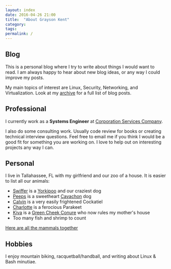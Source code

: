 ```yaml
---
layout: index
date: 2016-04-26 21:00
title:  "About Grayson Kent"
category:
tags:
permalink: /
---
```

Blog
------
This is a personal blog where I try to write about things I would want to read. I am always happy to hear about new blog ideas, or any way I could improve my posts.

My main topics of interest are Linux, Security, Networking, and Virtualization. Look at my [archive](/archive) for a full list of blog posts.


Professional
-----------------
I currently work as a **Systems Engineer** at [Corporation Services Company](https://www.cscglobal.com/cscglobal/home/).

I also do some consulting work. Usually code review for books or creating technical interview questions. Feel free to email me if you think I would be a good fit for something you are working on. I love to help out on interesting projects any way I can.


Personal
------------
I live in Tallahassee, FL with my girlfriend and our zoo of a house. It is easier to list all our animals:

 - [Swiffer](../assets/images/swiffer.jpg) is a [Yorkipoo](https://en.wikipedia.org/wiki/Yorkipoo) and our craziest dog
 - [Peeps](../assets/images/peeps2.jpeg) is a sweetheart [Cavachon](http://dogs.lovetoknow.com/wiki/Cavachon) dog
 - [Calvin](../assets/images/calvin.jpg) is a very easily frightened Cockatiel
 - [Charlotte](../assets/images/charlotte.jpg) is a ferocious Parakeet
 - [Kiva](../assets/images/kiva.jpg) is a [Green Cheek Conure](https://en.wikipedia.org/wiki/Green-cheeked_parakeet) who now rules my mother's house
 - Too many fish and shrimp to count

[Here are all the mammals together](../assets/images/family.jpeg)

Hobbies
-----------
I enjoy mountain biking, racquetball/handball, and writing about Linux & Bash minutiae.